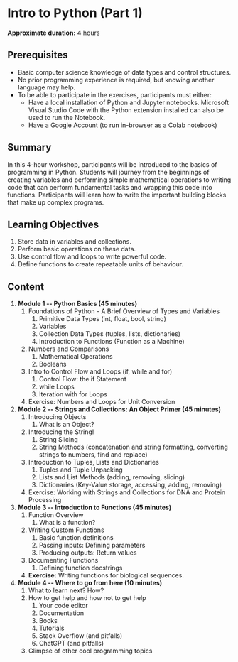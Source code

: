 # Intro to Python (Part 1)

**Approximate duration:** 4 hours

## Prerequisites

-   Basic computer science knowledge of data types and control
    structures.
-   No prior programming experience is required, but knowing another
    language may help.
-   To be able to participate in the exercises, participants must
    either:
    -   Have a local installation of Python and Jupyter notebooks.
        Microsoft Visual Studio Code with the Python extension installed
        can also be used to run the Notebook.
    -   Have a Google Account (to run in-browser as a Colab notebook)

## Summary

In this 4-hour workshop, participants will be introduced to the basics
of programming in Python. Students will journey from the beginnings of
creating variables and performing simple mathematical operations to
writing code that can perform fundamental tasks and wrapping this code
into functions. Participants will learn how to write the important
building blocks that make up complex programs.

## Learning Objectives

1.  Store data in variables and collections.
2.  Perform basic operations on these data.
3.  Use control flow and loops to write powerful code.
4.  Define functions to create repeatable units of behaviour.

## Content

1.  **Module 1 -- Python Basics (45 minutes)**
    1. Foundations of Python - A Brief Overview of Types and Variables
        1. Primitive Data Types (int, float, bool, string)
        2. Variables
        3. Collection Data Types (tuples, lists, dictionaries)
        4. Introduction to Functions (Function as a Machine)
    2. Numbers and Comparisons
        1. Mathematical Operations
        2. Booleans
    3. Intro to Control Flow and Loops (if, while and for)
        1. Control Flow: the if Statement
        2. while Loops
        3. Iteration with for Loops
    4. Exercise: Numbers and Loops for Unit Conversion
2.  **Module 2 -- Strings and Collections: An Object Primer (45
    minutes)**
    1. Introducing Objects
        1. What is an Object?
    2. Introducing the String!
        1. String Slicing
        2. String Methods (concatenation and string formatting,
            converting strings to numbers, find and replace)
    3. Introduction to Tuples, Lists and Dictionaries
        1. Tuples and Tuple Unpacking
        2. Lists and List Methods (adding, removing, slicing)
        3. Dictionaries (Key-Value storage, accessing, adding,
             removing)
    4. Exercise: Working with Strings and Collections for DNA and
        Protein Processing
3.  **Module 3 -- Introduction to Functions (45 minutes)**
    1. Function Overview
        1. What is a function?
    2. Writing Custom Functions
        1. Basic function definitions
        2. Passing inputs: Defining parameters
        3. Producing outputs: Return values
    3. Documenting Functions
        1. Defining function docstrings
    4. **Exercise:** Writing functions for biological sequences.
4.  **Module 4 -- Where to go from here (10 minutes)**
    1. What to learn next? How?
    2. How to get help and how not to get help
        1. Your code editor
        2. Documentation
        3. Books
        4. Tutorials
        5. Stack Overflow (and pitfalls)
        6. ChatGPT (and pitfalls)
    3. Glimpse of other cool programming topics
